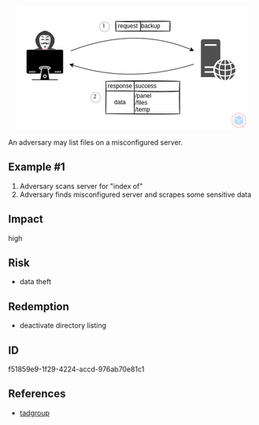 <p align="center"> <img src="https://raw.githubusercontent.com/qeeqbox/directory-listing/main/directory-listing.png"></p>

An adversary may list files on a misconfigured server.

## Example #1
1. Adversary scans server for "index of"
2. Adversary finds misconfigured server and scrapes some sensitive data

## Impact
high

## Risk
- data theft

## Redemption
- deactivate directory listing

## ID
f51859e9-1f29-4224-accd-976ab70e81c1

## References
- [tadgroup](https://www.tadgroup.com/resources/wiki/application-vulnerabilities/directory-listing-and-information-disclosure)
